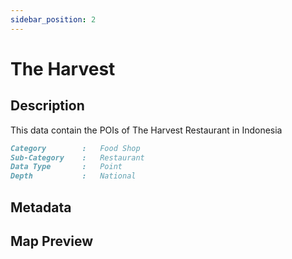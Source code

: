 ```yaml
---
sidebar_position: 2
---
```


# The Harvest

## Description

This data contain the POIs of The Harvest Restaurant in Indonesia
```md title="The Harvest"{1-4}
Category        :   Food Shop
Sub-Category    :   Restaurant
Data Type       :   Point
Depth           :   National
```

## Metadata

## Map Preview